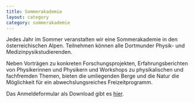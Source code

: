 ```yaml
---
title: Sommerakademie
layout: category
category: sommerakademie
---
```


Jedes Jahr im Sommer veranstalten wir eine Sommerakademie in den österreichischen Alpen. Teilnehmen können alle Dortmunder Physik- und Medizinpysikstudierenden.

Neben Vorträgen zu konkreten Forschungsprojekten, Erfahrungsberichten von Physikerinnen und Physikern und Workshops zu physikalischen und fachfremden Themen, bieten die umliegenden Berge und die Natur die Möglichkeit für ein abwechslungsreiches Freizeitprogramm.

Das Anmeldeformular als Download gibt es [hier](dokumente/soak17_anmeldung.pdf).
